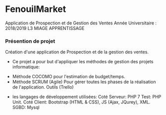 # FenouilMarket
Application de Prospection et de Gestion des Ventes
Année Universitaire : 2018/2019 L3 MIAGE APPRENTISSAGE

### Présention de projet
Création d'une application de Prospection et de la gestion des ventes.
* Ce projet a pour but d'appliquer les méthodes de gestion des projets informatique:
- Méthode COCOMO pour l'estimation de budget/temps.
- Méthode SCRUM (Agile) Pour gérer toutes les phases de la réalisation de l'application. Outils (Trello)
* les langages de développement utilisées:
Coté Serveur: PHP 7
Test: PHP Unit.
Coté Client: Bootstrap (HTML & CSS), JS (Ajax, JQurey), XML.
SGBD: Mysql
